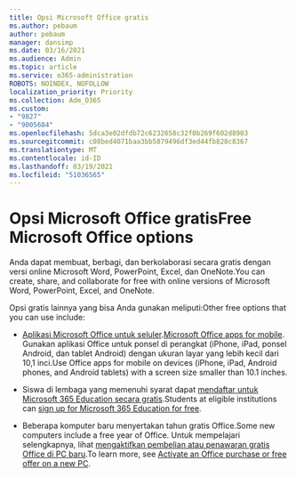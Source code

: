 ```yaml
---
title: Opsi Microsoft Office gratis
ms.author: pebaum
author: pebaum
manager: dansimp
ms.date: 03/16/2021
ms.audience: Admin
ms.topic: article
ms.service: o365-administration
ROBOTS: NOINDEX, NOFOLLOW
localization_priority: Priority
ms.collection: Adm_O365
ms.custom:
- "9827"
- "9005684"
ms.openlocfilehash: 5dca3e02dfdb72c6232658c32f0b269f602d8903
ms.sourcegitcommit: c08bed4071baa3bb5879496df3ed44fb828c8367
ms.translationtype: MT
ms.contentlocale: id-ID
ms.lasthandoff: 03/19/2021
ms.locfileid: "51036565"
---
```

# <a name="free-microsoft-office-options"></a><span data-ttu-id="c7d6c-102">Opsi Microsoft Office gratis</span><span class="sxs-lookup"><span data-stu-id="c7d6c-102">Free Microsoft Office options</span></span>

<span data-ttu-id="c7d6c-103">Anda dapat membuat, berbagi, dan berkolaborasi secara gratis dengan versi online Microsoft Word, PowerPoint, Excel, dan OneNote.</span><span class="sxs-lookup"><span data-stu-id="c7d6c-103">You can create, share, and collaborate for free with online versions of Microsoft Word, PowerPoint, Excel, and OneNote.</span></span>

<span data-ttu-id="c7d6c-104">Opsi gratis lainnya yang bisa Anda gunakan meliputi:</span><span class="sxs-lookup"><span data-stu-id="c7d6c-104">Other free options that you can use include:</span></span>

- <span data-ttu-id="c7d6c-105">[Aplikasi Microsoft Office untuk seluler](https://products.office.com/mobile/office?wt.mc_id=Cons_Office_Chatbot).</span><span class="sxs-lookup"><span data-stu-id="c7d6c-105">[Microsoft Office apps for mobile](https://products.office.com/mobile/office?wt.mc_id=Cons_Office_Chatbot).</span></span> <span data-ttu-id="c7d6c-106">Gunakan aplikasi Office untuk ponsel di perangkat (iPhone, iPad, ponsel Android, dan tablet Android) dengan ukuran layar yang lebih kecil dari 10,1 inci.</span><span class="sxs-lookup"><span data-stu-id="c7d6c-106">Use Office apps for mobile on devices (iPhone, iPad, Android phones, and Android tablets) with a screen size smaller than 10.1 inches.</span></span>

- <span data-ttu-id="c7d6c-107">Siswa di lembaga yang memenuhi syarat dapat [mendaftar untuk Microsoft 365 Education secara gratis](https://www.microsoft.com/education/products/office?wt.mc_id=Cons_Office_Chatbot).</span><span class="sxs-lookup"><span data-stu-id="c7d6c-107">Students at eligible institutions can [sign up for Microsoft 365 Education for free](https://www.microsoft.com/education/products/office?wt.mc_id=Cons_Office_Chatbot).</span></span>

- <span data-ttu-id="c7d6c-108">Beberapa komputer baru menyertakan tahun gratis Office.</span><span class="sxs-lookup"><span data-stu-id="c7d6c-108">Some new computers include a free year of Office.</span></span> <span data-ttu-id="c7d6c-109">Untuk mempelajari selengkapnya, lihat [mengaktifkan pembelian atau penawaran gratis Office di PC baru](https://support.office.com/article/89881633-0b26-4ca8-816b-93f347bd92c0?wt.mc_id=Cons_Office_Chatbot).</span><span class="sxs-lookup"><span data-stu-id="c7d6c-109">To learn more, see [Activate an Office purchase or free offer on a new PC](https://support.office.com/article/89881633-0b26-4ca8-816b-93f347bd92c0?wt.mc_id=Cons_Office_Chatbot).</span></span>